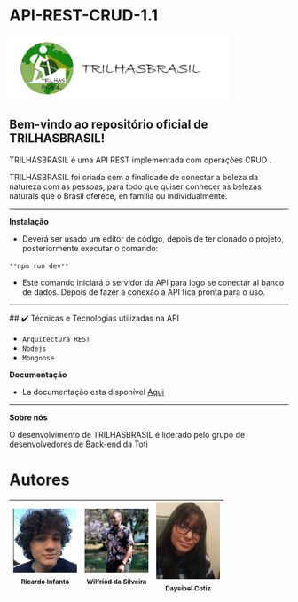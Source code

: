 # API-REST-CRUD-1.1

<img src="https://github.com/daysibel1175/API-REST-CRUD-1.1/blob/main/icono%20da%20API.png" alt="My cool logo"/>


## Bem-vindo ao repositório oficial de TRILHASBRASIL!

TRILHASBRASIL é uma API REST implementada com operações CRUD .

TRILHASBRASIL foi criada com a finalidade de conectar a beleza da natureza com as pessoas, para todo que quiser conhecer as belezas naturais que o Brasil oferece, en familia ou individualmente.
<hr>

**Instalação**

- Deverá ser usado um editor de código, depois de ter clonado o projeto, posteriormente executar o comando:

``**npm run dev**``

- Este comando iniciará o servidor da API para logo se conectar al banco de dados. Depois de fazer a conexão a API fica pronta para o uso.

<hr>
## ✔️ Técnicas e Tecnologias utilizadas na API

- ``Arquitectura REST``
- ``Nodejs``
- ``Mongoose``

**Documentação**

- La documentação esta disponível [Aqui](https://documenter.getpostman.com/view/22955115/2s83zjt3pH "Aqui")
<hr>

**Sobre nós**

O desenvolvimento de TRILHASBRASIL é liderado pelo grupo de desenvolvedores de Back-end da Toti

# Autores

| [<img src="https://github.com/daysibel1175/API-REST-CRUD-1.1/blob/main/Desenvolvedores/fotodericardo.jpg" width=115><br><sub>Ricardo Infante</sub>](https://github.com/Ricardo662) |  [<img src="https://github.com/daysibel1175/API-REST-CRUD-1.1/blob/main/Desenvolvedores/fotodewilfried.jpg" width=115><br><sub>Wilfried da Silveira</sub>](https://github.com/tete-coder/) |  [<img src="https://github.com/daysibel1175/API-REST-CRUD-1.1/blob/main/Desenvolvedores/daysibelcotiz.jpeg" width=115><br><sub>Daysibel Cotiz</sub>](https://github.com/daysibel1175) |
| :---: | :---: | :---: |


